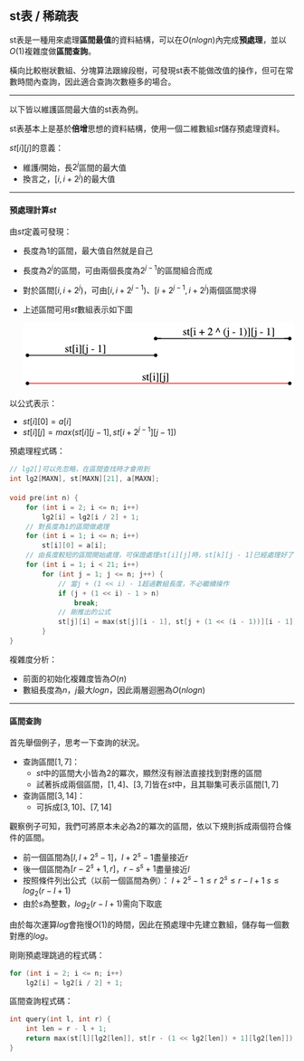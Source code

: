 <!-- ---
export_on_save:
 html: true
--- -->

st表 / 稀疏表
---

st表是一種用來處理**區間最值**的資料結構，可以在$O(nlogn)$內完成**預處理**，並以$O(1)$複雜度做**區間查詢**。

橫向比較樹狀數組、分塊算法跟線段樹，可發現st表不能做改值的操作，但可在常數時間內查詢，因此適合查詢次數極多的場合。

---

以下皆以維護區間最大值的st表為例。

st表基本上是基於**倍增**思想的資料結構，使用一個二維數組$st$儲存預處理資料。

$st[i][j]$的意義：
- 維護$i$開始，長$2 ^ j$區間的最大值
- 換言之，$[i, i + 2 ^ j)$的最大值

---

#### 預處理計算$st$

由$st$定義可發現：
- 長度為$1$的區間，最大值自然就是自己
- 長度為$2 ^ j$的區間，可由兩個長度為$2 ^ {j - 1}$的區間組合而成
- 對於區間$[i, i + 2 ^ j)$，可由$[i, i + 2 ^ {j - 1})$、$[i + 2 ^ {j - 1}, i + 2 ^ j)$兩個區間求得
- 上述區間可用$st$數組表示如下圖

  ![](./graph/1.png)

以公式表示：
- $st[i][0] = a[i]$
- $st[i][j] = max(st[i][j - 1], st[i + 2 ^ {j - 1}][j - 1])$

預處理程式碼：
```cpp
// lg2[]可以先忽略，在區間查找時才會用到
int lg2[MAXN], st[MAXN][21], a[MAXN];

void pre(int n) {
    for (int i = 2; i <= n; i++)
        lg2[i] = lg2[i / 2] + 1;
    // 對長度為1的區間做處理
    for (int i = 1; i <= n; i++)
        st[i][0] = a[i];
    // 由長度較短的區間開始處理，可保證處理st[i][j]時，st[k][j - 1]已經處理好了
    for (int i = 1; i < 21; i++)
        for (int j = 1; j <= n; j++) {
            // 當j + (1 << i) - 1超過數組長度，不必繼續操作
            if (j + (1 << i) - 1 > n)
                break;
            // 剛推出的公式
            st[j][i] = max(st[j][i - 1], st[j + (1 << (i - 1))][i - 1]);
        }
}
```

複雜度分析：
- 前面的初始化複雜度皆為$O(n)$
- 數組長度為$n$，$j$最大$logn$，因此兩層迴圈為$O(nlogn)$

--- 

#### 區間查詢

首先舉個例子，思考一下查詢的狀況。

- 查詢區間$[1, 7]$：
  - $st$中的區間大小皆為$2$的冪次，顯然沒有辦法直接找到對應的區間
  - 試著拆成兩個區間，$[1, 4]$、$[3, 7]$皆在$st$中，且其聯集可表示區間$[1, 7]$
- 查詢區間$[3, 14]$：
  - 可拆成$[3, 10]$、$[7, 14]$

觀察例子可知，我們可將原本未必為$2$的冪次的區間，依以下規則拆成兩個符合條件的區間。
- 前一個區間為$[l, l + 2 ^ s - 1]$，$l + 2 ^ s - 1$盡量接近$r$
- 後一個區間為$[r - 2 ^ s + 1, r]$，$r - s ^ s + 1$盡量接近$l$
- 按照條件列出公式（以前一個區間為例）：
  $l + 2 ^ s - 1 \leq r$
  $2 ^ s \leq r - l + 1$
  $s \leq log_2(r - l + 1)$
- 由於$s$為整數，$log_2(r - l + 1)$需向下取底

由於每次運算$log$會拖慢$O(1)$的時間，因此在預處理中先建立數組，儲存每一個數對應的$log$。

剛剛預處理跳過的程式碼：
```cpp
for (int i = 2; i <= n; i++)
    lg2[i] = lg2[i / 2] + 1;
```

區間查詢程式碼：
```cpp
int query(int l, int r) {
    int len = r - l + 1;
    return max(st[l][lg2[len]], st[r - (1 << lg2[len]) + 1][lg2[len]]);
}
```